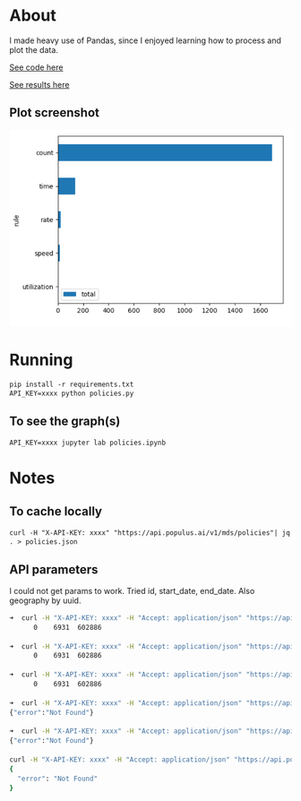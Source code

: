 # About

I made heavy use of Pandas, since I enjoyed learning how to process and plot the data.

[See code here](policies.py)

[See results here](policies.ipynb)

## Plot screenshot

![types](types.png?raw=true "types")

# Running

    pip install -r requirements.txt
    API_KEY=xxxx python policies.py

## To see the graph(s)

    API_KEY=xxxx jupyter lab policies.ipynb

# Notes

## To cache locally

    curl -H "X-API-KEY: xxxx" "https://api.populus.ai/v1/mds/policies"| jq . > policies.json

## API parameters

I could not get params to work. Tried id, start_date, end_date. Also geography by uuid.

```bash
➜  curl -H "X-API-KEY: xxxx" -H "Accept: application/json" "https://api.populus.ai/v1/mds/policies" | wc
      0    6931  602886

➜  curl -H "X-API-KEY: xxxx" -H "Accept: application/json" "https://api.populus.ai/v1/mds/policies?end_date=1679957344000" | wc
      0    6931  602886

➜  curl -H "X-API-KEY: xxxx" -H "Accept: application/json" "https://api.populus.ai/v1/mds/policies/?end_date=1679957344000&end_date=1679957344000" | wc
      0    6931  602886

➜  curl -H "X-API-KEY: xxxx" -H "Accept: application/json" "https://api.populus.ai/v1/mds/policies/cb0e6c9d-34fc-40b9-9145-f03fc47c4cfa"
{"error":"Not Found"}

➜  curl -H "X-API-KEY: xxxx" -H "Accept: application/json" "https://api.populus.ai/v1/mds/policies/cb0e6c9d34fc40b99145f03fc47c4cfa" 
{"error":"Not Found"}

curl -H "X-API-KEY: xxxx" -H "Accept: application/json" "https://api.populus.ai/v1/mds/geographies/d74a13fd-e98c-4d65-9dfe-6e98c35478b4"|jq
{
  "error": "Not Found"
}

```
